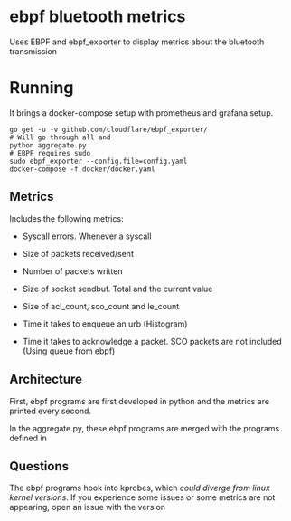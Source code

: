 # ebpf bluetooth metrics

Uses EBPF and ebpf_exporter to display metrics about the bluetooth transmission

# Running

It brings a docker-compose setup with prometheus and grafana setup.
```
go get -u -v github.com/cloudflare/ebpf_exporter/
# Will go through all and
python aggregate.py
# EBPF requires sudo
sudo ebpf_exporter --config.file=config.yaml
docker-compose -f docker/docker.yaml
```

## Metrics
Includes the following metrics:
- Syscall errors. Whenever a syscall 

- Size of packets received/sent

- Number of packets written

- Size of socket sendbuf. Total and the current value

- Size of acl_count, sco_count and le_count

- Time it takes to enqueue an urb (Histogram)

- Time it takes to acknowledge a packet. SCO packets are not included (Using queue from ebpf)

## Architecture
First, ebpf programs are first developed in python and the metrics are printed every second.

In the aggregate.py, these ebpf programs are merged with the programs defined in 

## Questions
The ebpf programs hook into kprobes, which _could diverge from linux kernel versions_.
If you experience some issues or some metrics are not appearing, open an issue with the version

